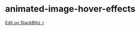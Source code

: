 # animated-image-hover-effects

[Edit on StackBlitz ⚡️](https://stackblitz.com/edit/animated-image-hover-effects)